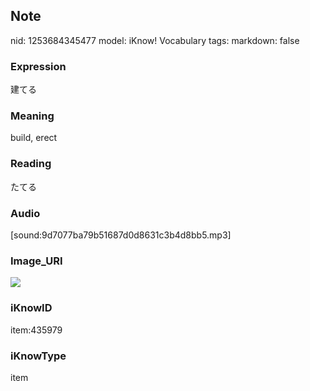 ## Note
nid: 1253684345477
model: iKnow! Vocabulary
tags: 
markdown: false

### Expression
建てる

### Meaning
build, erect

### Reading
たてる

### Audio
[sound:9d7077ba79b51687d0d8631c3b4d8bb5.mp3]

### Image_URI
<img src="7c3f8d26c65a4ac63c4a89dde5414fb3.jpg">

### iKnowID
item:435979

### iKnowType
item
